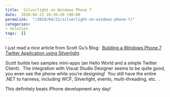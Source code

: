 ```yaml
---
title:  Silverlight on Windows Phone 7
date:  2010-04-21 20:30:29 +00:00
permalink:  "/2010/04/21/silverlight-on-windows-phone-7/"
categories:
- Solution
tags:  []
---
```

<p></p>  <p>I just read a nice article from Scott Gu’s Blog:&#160; <a href="http://weblogs.asp.net/scottgu/archive/2010/03/18/building-a-windows-phone-7-twitter-application-using-silverlight.aspx">Building a Windows Phone 7 Twitter Application using Silverlight</a>.</p>  <p>Scott builds two samples mini-apps (an Hello World and a simple Twitter Client).&#160; The integration with Visual Studio Designer seems to be quite good, you even see the phone while you’re designing!&#160; You still have the entire .NET to harness, including WCF, Silverlight, events, multi-threading, etc.&#160; .</p>  <p>This definitely beats iPhone development any day!</p>